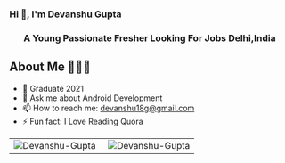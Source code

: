### Hi 👋, I'm Devanshu Gupta

<!--<h1 align="center">Hi 👋, I'm Devanshu Gupta</h1> -->
<h3 align="center">A Young Passionate Fresher Looking For Jobs Delhi,India</h3>
<!-- <h4 align="center">My porfolio website : <a href="https://.github.io/">.github.io</a></h4> -->
<!--# Passionate Android Developer -->

## About Me 🤷🏻‍♂️

- 📱 Graduate 2021
- 💬 Ask me about Android Development
- 📫 How to reach me: devanshu18g@gmail.com 
- ⚡ Fun fact: I Love Reading Quora
<table>
<tr>
  <td><img align="left" src="https://github-readme-stats.vercel.app/api/top-langs?username=mithoo18&show_icons=true&locale=en&layout=compact&include_all_commits=true&theme=material-palenight" alt="Devanshu-Gupta" /></td>

<td><img align="right" src="https://github-readme-stats.vercel.app/api?username=mithoo18&show_icons=true&locale=en&include_all_commits=true&theme=material-palenight" alt="Devanshu-Gupta" /></td>
</tr>
</table>
